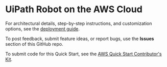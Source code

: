 # UiPath Robot on the AWS Cloud 

For architectural details, step-by-step instructions, and customization options, see the [deployment guide](https://fwd.aws/4kkj7).

To post feedback, submit feature ideas, or report bugs, use the **Issues** section of this GitHub repo. 

To submit code for this Quick Start, see the [AWS Quick Start Contributor's Kit](https://aws-quickstart.github.io/).

